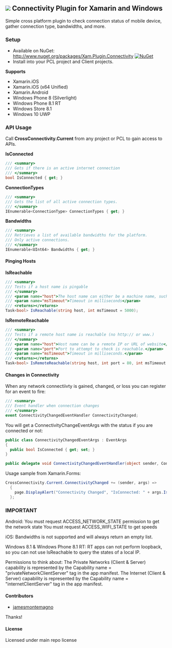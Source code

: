 ## ![](Common/connectivity_icon.png) Connectivity Plugin for Xamarin and Windows

Simple cross platform plugin to check connection status of mobile device, gather connection type, bandwidths, and more.

### Setup
* Available on NuGet: http://www.nuget.org/packages/Xam.Plugin.Connectivity [![NuGet](https://img.shields.io/nuget/v/Xam.Plugin.Connectivity.svg?label=NuGet)](https://www.nuget.org/packages/Xam.Plugin.Connectivity/)
* Install into your PCL project and Client projects.

**Supports**
* Xamarin.iOS
* Xamarin.iOS (x64 Unified)
* Xamarin.Android
* Windows Phone 8 (Silverlight)
* Windows Phone 8.1 RT
* Windows Store 8.1
* Windows 10 UWP


### API Usage

Call **CrossConnectivity.Current** from any project or PCL to gain access to APIs.


**IsConnected**
```csharp
/// <summary>
/// Gets if there is an active internet connection
/// </summary>
bool IsConnected { get; }
```

**ConnectionTypes**
```csharp
/// <summary>
/// Gets the list of all active connection types.
/// </summary>
IEnumerable<ConnectionType> ConnectionTypes { get; }
```

**Bandwidths**
```csharp
/// <summary>
/// Retrieves a list of available bandwidths for the platform.
/// Only active connections.
/// </summary>
IEnumerable<UInt64> Bandwidths { get; }
```

#### Pinging Hosts

**IsReachable**
```csharp
/// <summary>
/// Tests if a host name is pingable
/// </summary>
/// <param name="host">The host name can either be a machine name, such as "java.sun.com", or a textual representation of its IP address (127.0.0.1)</param>
/// <param name="msTimeout">Timeout in milliseconds</param>
/// <returns></returns>
Task<bool> IsReachable(string host, int msTimeout = 5000);
```

**IsRemoteReachable**
```csharp
/// <summary>
/// Tests if a remote host name is reachable (no http:// or www.)
/// </summary>
/// <param name="host">Host name can be a remote IP or URL of website</param>
/// <param name="port">Port to attempt to check is reachable.</param>
/// <param name="msTimeout">Timeout in milliseconds.</param>
/// <returns></returns>
Task<bool> IsRemoteReachable(string host, int port = 80, int msTimeout = 5000);
```

#### Changes in Connectivity
When any network connectiivty is gained, changed, or loss you can register for an event to fire:
```csharp
/// <summary>
/// Event handler when connection changes
/// </summary>
event ConnectivityChangedEventHandler ConnectivityChanged; 
```

You will get a ConnectivityChangeEventArgs with the status if you are connected or not:
```csharp
public class ConnectivityChangedEventArgs : EventArgs
{
  public bool IsConnected { get; set; }
}

public delegate void ConnectivityChangedEventHandler(object sender, ConnectivityChangedEventArgs e);
```

Usage sample from Xamarin.Forms:
```csharp
CrossConnectivity.Current.ConnectivityChanged += (sender, args) =>
  {
    page.DisplayAlert("Connectivity Changed", "IsConnected: " + args.IsConnected.ToString(), "OK");
  };
```


### **IMPORTANT**
Android:
You must request ACCESS_NETWORK_STATE permission to get the network state
You must request ACCESS_WIFI_STATE to get speeds

iOS:
Bandwidths is not supported and will always return an empty list.

Windows 8.1 & Windows Phone 8.1 RT:
RT apps can not perform loopback, so you can not use IsReachable to query the states of a local IP.

Permissions to think about:
The Private Networks (Client & Server) capability is represented by the Capability name = "privateNetworkClientServer" tag in the app manifest. 
The Internet (Client & Server) capability is represented by the Capability name = "internetClientServer" tag in the app manifest.


#### Contributors
* [jamesmontemagno](https://github.com/jamesmontemagno)

Thanks!

#### License
Licensed under main repo license

